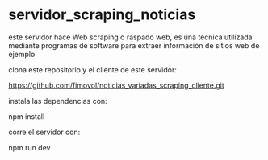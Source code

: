 # servidor_scraping_noticias
este servidor hace Web scraping o raspado web, es una técnica utilizada mediante programas de software para extraer información de sitios web de ejemplo

clona este repositorio y el cliente de este servidor:

https://github.com/fimovol/noticias_variadas_scraping_cliente.git

instala las dependencias con:

npm install

corre el servidor con:

npm run dev
